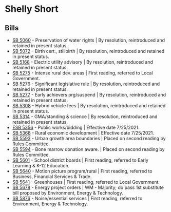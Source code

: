# Shelly Short
## Bills
* [SB 5060](/bill/2021-22/sb/5060/) - Preservation of water rights | By resolution, reintroduced and retained in present status.
* [SB 5072](/bill/2021-22/sb/5072/) - Birth cert., stillbirth | By resolution, reintroduced and retained in present status.
* [SB 5168](/bill/2021-22/sb/5168/) - Electric utility advisory | By resolution, reintroduced and retained in present status.
* [SB 5275](/bill/2021-22/sb/5275/) - Intense rural dev. areas | First reading, referred to Local Government.
* [SB 5276](/bill/2021-22/sb/5276/) - Significant legislative rule | By resolution, reintroduced and retained in present status.
* [SB 5277](/bill/2021-22/sb/5277/) - Early achievers prg/suspend | By resolution, reintroduced and retained in present status.
* [SB 5308](/bill/2021-22/sb/5308/) - Hybrid vehicle fees | By resolution, reintroduced and retained in present status.
* [SB 5314](/bill/2021-22/sb/5314/) - GMA/standing & science | By resolution, reintroduced and retained in present status.
* [ESB 5356](/bill/2021-22/esb/5356/) - Public works/bidding | Effective date 7/25/2021.
* [SB 5368](/bill/2021-22/sb/5368/) - Rural economic development | Effective date 7/25/2021.
* [SB 5593](/bill/2021-22/sb/5593/) - Urban growth area boundaries | Placed on second reading by Rules Committee.
* [SB 5594](/bill/2021-22/sb/5594/) - Bone marrow donation aware. | Placed on second reading by Rules Committee.
* [SB 5601](/bill/2021-22/sb/5601/) - School district boards | First reading, referred to Early Learning & K-12 Education.
* [SB 5640](/bill/2021-22/sb/5640/) - Motion picture program/rural | First reading, referred to Business, Financial Services & Trade.
* [SB 5641](/bill/2021-22/sb/5641/) - Greenhouses | First reading, referred to Local Government.
* [SB 5678](/bill/2021-22/sb/5678/) - Energy project orders | WM - Majority; do pass 1st substitute bill proposed by Environment, Energy & Technology.
* [SB 5876](/bill/2021-22/sb/5876/) - Noise/essential services | First reading, referred to Environment, Energy & Technology.
